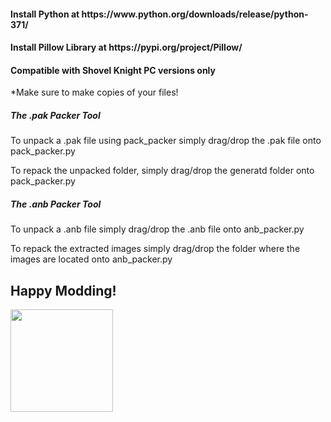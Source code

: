 <h4><b>Install Python at https://www.python.org/downloads/release/python-371/</b></h4>
<h4><b>Install Pillow Library at https://pypi.org/project/Pillow/ </b></h4>
<h4><b>Compatible with Shovel Knight PC versions only</b></h4>

*Make sure to make copies of your files!

<section>
  <h5>The .pak Packer Tool</h5>
<p>To unpack a .pak file using pack_packer simply drag/drop the .pak file onto pack_packer.py</p>
<p>To repack the unpacked folder, simply drag/drop the generatd folder onto pack_packer.py</p>
</section>
<section>
  <h5>The .anb Packer Tool</h5>
<p>To unpack a .anb file simply drag/drop the .anb file onto anb_packer.py</p>
<p>To repack the extracted images simply drag/drop the folder where the images are located onto anb_packer.py</p>
</section>

<h2>Happy Modding!</h2>
<img src = "http://yachtclubgames.com/wp-content/uploads/2015/02/plagueKnight0031.png" width = "164" height = "164">
